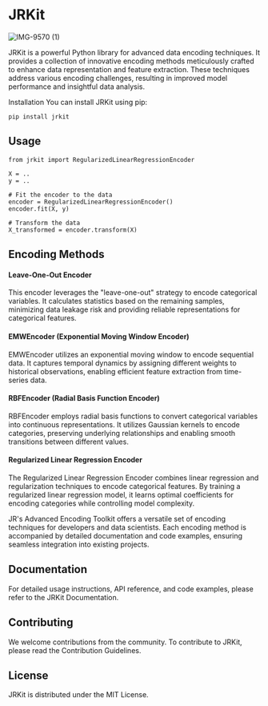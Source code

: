 # JRKit
![IMG-9570 (1)](https://github.com/jaberjaber23/JRKit_Advanced_Encoding_Toolkit/assets/103749727/8fcbe7cf-c061-4eb7-97a9-8aaedf39b71a)

JRKit is a powerful Python library for advanced data encoding techniques. It provides a collection of innovative encoding methods meticulously crafted to enhance data representation and feature extraction. These techniques address various encoding challenges, resulting in improved model performance and insightful data analysis.

Installation
You can install JRKit using pip:

```shell
pip install jrkit
```


## Usage
```shell
from jrkit import RegularizedLinearRegressionEncoder

X = ..
y = ..

# Fit the encoder to the data
encoder = RegularizedLinearRegressionEncoder()
encoder.fit(X, y)

# Transform the data
X_transformed = encoder.transform(X)
```

## Encoding Methods
#### Leave-One-Out Encoder
This encoder leverages the "leave-one-out" strategy to encode categorical variables. It calculates statistics based on the remaining samples, minimizing data leakage risk and providing reliable representations for categorical features.

#### EMWEncoder (Exponential Moving Window Encoder)
EMWEncoder utilizes an exponential moving window to encode sequential data. It captures temporal dynamics by assigning different weights to historical observations, enabling efficient feature extraction from time-series data.

#### RBFEncoder (Radial Basis Function Encoder)
RBFEncoder employs radial basis functions to convert categorical variables into continuous representations. It utilizes Gaussian kernels to encode categories, preserving underlying relationships and enabling smooth transitions between different values.

#### Regularized Linear Regression Encoder
The Regularized Linear Regression Encoder combines linear regression and regularization techniques to encode categorical features. By training a regularized linear regression model, it learns optimal coefficients for encoding categories while controlling model complexity.

JR's Advanced Encoding Toolkit offers a versatile set of encoding techniques for developers and data scientists. Each encoding method is accompanied by detailed documentation and code examples, ensuring seamless integration into existing projects.

## Documentation
For detailed usage instructions, API reference, and code examples, please refer to the JRKit Documentation.

## Contributing
We welcome contributions from the community. To contribute to JRKit, please read the Contribution Guidelines.

## License
JRKit is distributed under the MIT License.
